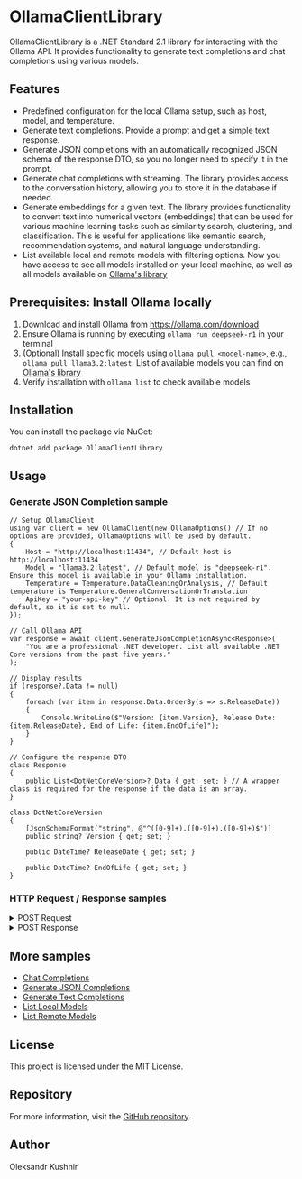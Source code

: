 # OllamaClientLibrary
OllamaClientLibrary is a .NET Standard 2.1 library for interacting with the Ollama API. It provides functionality to generate text completions and chat completions using various models.

## Features
- Predefined configuration for the local Ollama setup, such as host, model, and temperature.
- Generate text completions. Provide a prompt and get a simple text response.
- Generate JSON completions with an automatically recognized JSON schema of the response DTO, so you no longer need to specify it in the prompt.
- Generate chat completions with streaming. The library provides access to the conversation history, allowing you to store it in the database if needed.
- Generate embeddings for a given text. The library provides functionality to convert text into numerical vectors (embeddings) that can be used for various machine learning tasks such as similarity search, clustering, and classification. This is useful for applications like semantic search, recommendation systems, and natural language understanding.
- List available local and remote models with filtering options. Now you have access to see all models installed on your local machine, as well as all models available on [Ollama's library](https://ollama.com/library)

## Prerequisites: Install Ollama locally
1. Download and install Ollama from https://ollama.com/download
2. Ensure Ollama is running by executing `ollama run deepseek-r1` in your terminal
3. (Optional) Install specific models using `ollama pull <model-name>`, e.g., `ollama pull llama3.2:latest`. List of available models you can find on [Ollama's library](https://ollama.com/library)
4. Verify installation with `ollama list` to check available models

## Installation
You can install the package via NuGet:
```
dotnet add package OllamaClientLibrary
```
## Usage
### Generate JSON Completion sample
```
// Setup OllamaClient
using var client = new OllamaClient(new OllamaOptions() // If no options are provided, OllamaOptions will be used by default.
{
    Host = "http://localhost:11434", // Default host is http://localhost:11434
    Model = "llama3.2:latest", // Default model is "deepseek-r1". Ensure this model is available in your Ollama installation.
    Temperature = Temperature.DataCleaningOrAnalysis, // Default temperature is Temperature.GeneralConversationOrTranslation
    ApiKey = "your-api-key" // Optional. It is not required by default, so it is set to null.
});

// Call Ollama API
var response = await client.GenerateJsonCompletionAsync<Response>(
    "You are a professional .NET developer. List all available .NET Core versions from the past five years."
);

// Display results
if (response?.Data != null)
{
    foreach (var item in response.Data.OrderBy(s => s.ReleaseDate))
    {
        Console.WriteLine($"Version: {item.Version}, Release Date: {item.ReleaseDate}, End of Life: {item.EndOfLife}");
    }
}

// Configure the response DTO
class Response
{
    public List<DotNetCoreVersion>? Data { get; set; } // A wrapper class is required for the response if the data is an array.
}

class DotNetCoreVersion
{
    [JsonSchemaFormat("string", @"^([0-9]+).([0-9]+).([0-9]+)$")]
    public string? Version { get; set; }

    public DateTime? ReleaseDate { get; set; }

    public DateTime? EndOfLife { get; set; }
}
```


### HTTP Request / Response samples

<details>
<summary>POST Request</summary>

```json
{
    "model": "llama3.2:latest",
    "prompt": "You are a professional .NET developer. List all available .NET Core versions from the past five years.",
    "format": {
        "definitions": {
            "DotNetCoreVersion": {
                "type": [
                    "object",
                    "null"
                ],
                "properties": {
                    "Version": {
                        "type": [
                            "string",
                            "null"
                        ],
                        "pattern": "^([0-9]+).([0-9]+).([0-9]+)$",
                        "format": "string"
                    },
                    "ReleaseDate": {
                        "type": [
                            "string",
                            "null"
                        ],
                        "format": "date-time"
                    },
                    "EndOfLife": {
                        "type": [
                            "string",
                            "null"
                        ],
                        "format": "date-time"
                    }
                },
                "required": [
                    "Version",
                    "ReleaseDate",
                    "EndOfLife"
                ]
            }
        },
        "type": "object",
        "properties": {
            "Data": {
                "type": [
                    "array",
                    "null"
                ],
                "items": {
                    "$ref": "#/definitions/DotNetCoreVersion"
                }
            }
        },
        "required": [
            "Data"
        ]
    },
    "stream": false,
    "options": {
        "temperature": 1.0
    }
}
```
</details>
<details>
<summary>POST Response</summary>

```json
{
    "model": "llama3.2:latest",
    "created_at": "2025-02-09T18:38:40.4047518Z",
    "response": "{ \"Data\": [ { \"Version\": \"3.1.0\", \"ReleaseDate\": \"2019-02-07T00:00:00.000Z\" , \"EndOfLife\":\"2022-05-01T00:00:00.000Z\"}, { \"Version\": \"3.1.1\", \"ReleaseDate\": \"2019-11-06T00:00:00.000Z\" , \"EndOfLife\":\"2022-08-02T00:00:00.000Z\"}, { \"Version\": \"3.1.2\", \"ReleaseDate\": \"2019-12-10T00:00:00.000Z\" , \"EndOfLife\":\"2022-11-01T00:00:00.000Z\"}, { \"Version\": \"3.2.0\", \"ReleaseDate\": \"2020-02-13T00:00:00.000Z\" , \"EndOfLife\":\"2023-10-01T00:00:00.000Z\"}, { \"Version\": \"3.2.1\", \"ReleaseDate\": \"2020-05-07T00:00:00.000Z\" , \"EndOfLife\":\"2023-02-28T00:00:00.000Z\"}, { \"Version\": \"3.2.2\", \"ReleaseDate\": \"2020-06-18T00:00:00.000Z\" , \"EndOfLife\":\"2024-01-01T00:00:00.000Z\"}, { \"Version\": \"3.3.0\", \"ReleaseDate\": \"2021-04-26T00:00:00.000Z\" , \"EndOfLife\":\"2025-07-02T00:00:00.000Z\"}, { \"Version\": \"3.3.1\", \"ReleaseDate\": \"2021-08-16T00:00:00.000Z\" , \"EndOfLife\":\"2026-04-01T00:00:00.000Z\"}, { \"Version\": \"3.3.2\", \"ReleaseDate\": \"2021-10-25T00:00:00.000Z\" , \"EndOfLife\":\"2027-05-03T00:00:00.000Z\"} ]}",
    "done": true,
    "done_reason": "stop",
    "context": [...],
    "total_duration": 11793412400,
    "load_duration": 3542816600,
    "prompt_eval_count": 46,
    "prompt_eval_duration": 212000000,
    "eval_count": 495,
    "eval_duration": 8036000000
}
```
</details>

## More samples
- [Chat Completions](https://github.com/kpobb1989/OllamaClientLibrary/tree/master/samples/GetChatCompletion/Program.cs)
- [Generate JSON Completions](https://github.com/kpobb1989/OllamaClientLibrary/tree/master/samples/GenerateJsonCompletion/Program.cs)
- [Generate Text Completions](https://github.com/kpobb1989/OllamaClientLibrary/tree/master/samples/GenerateTextCompletion/Program.cs)
- [List Local Models](
https://github.com/kpobb1989/OllamaClientLibrary/tree/master/samples/ListLocalModels/Program.cs)
- [List Remote Models](https://github.com/kpobb1989/OllamaClientLibrary/blob/master/samples/ListRemoteModels/Program.cs)

## License
This project is licensed under the MIT License.

## Repository
For more information, visit the [GitHub repository](https://github.com/kpobb1989/OllamaClientLibrary).

## Author
Oleksandr Kushnir
